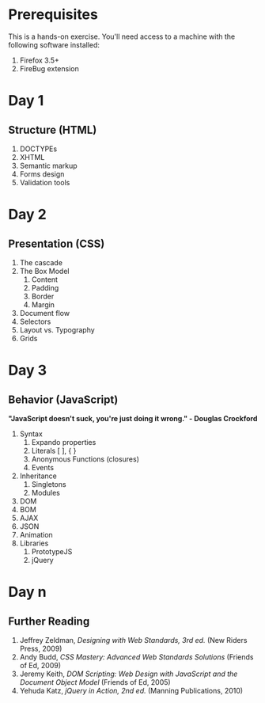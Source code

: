 # Prerequisites

This is a hands-on exercise. You'll need access to a machine with the following software installed:

 1.	Firefox 3.5+
 2.	FireBug extension

# Day 1
## Structure (HTML)

 1. DOCTYPEs
 2.	XHTML
 3.	Semantic markup
 4. Forms design
 5. Validation tools

# Day 2
## Presentation (CSS)

 1.	The cascade
 2.	The Box Model
	1.	Content
	2.	Padding
	3.	Border
	4.	Margin
 3.	Document flow
 4.	Selectors
 5.	Layout vs. Typography
 5.	Grids

# Day 3
## Behavior (JavaScript)

**"JavaScript doesn't suck, you're just doing it wrong." - Douglas Crockford**

 1.	Syntax
	1.	Expando properties
	2.	Literals [ ], { }
	3.	Anonymous Functions (closures)
	4.	Events
 2.	Inheritance
	1.	Singletons
	2.	Modules
 3.	DOM
 4.	BOM
 5.	AJAX
 6.	JSON
 7.	Animation
 8. Libraries
	1.	PrototypeJS
	2.	jQuery
	
# Day n
## Further Reading

 1.	Jeffrey Zeldman, _Designing with Web Standards, 3rd ed._ (New Riders Press, 2009)
 2.	Andy Budd, _CSS Mastery: Advanced Web Standards Solutions_ (Friends of Ed, 2009)
 3.	Jeremy Keith, _DOM Scripting: Web Design with JavaScript and the Document Object Model_ (Friends of Ed, 2005)
 4.	Yehuda Katz, _jQuery in Action, 2nd ed._ (Manning Publications, 2010)